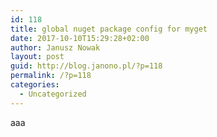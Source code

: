 ```yaml
---
id: 118
title: global nuget package config for myget
date: 2017-10-10T15:29:28+02:00
author: Janusz Nowak
layout: post
guid: http://blog.janono.pl/?p=118
permalink: /?p=118
categories:
  - Uncategorized
---
```

aaa